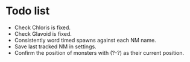 # Todo list

* Check Chloris is fixed.
* Check Glavoid is fixed.
* Consistently word timed spawns against each NM name.
* Save last tracked NM in settings.
* Confirm the position of monsters with (?-?) as their current position.
